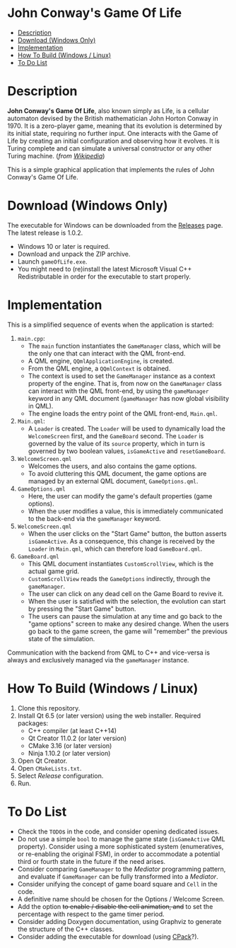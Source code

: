<!-- omit in toc -->
# John Conway's Game Of Life

- [Description](#description)
- [Download (Windows Only)](#download-windows-only)
- [Implementation](#implementation)
- [How To Build (Windows / Linux)](#how-to-build-windows--linux)
- [To Do List](#to-do-list)


# Description

**John Conway's Game Of Life**, also known simply as Life, is a cellular automaton devised by the British mathematician John Horton Conway in 1970. It is a zero-player game, meaning that its evolution is determined by its initial state, requiring no further input. One interacts with the Game of Life by creating an initial configuration and observing how it evolves. It is Turing complete and can simulate a universal constructor or any other Turing machine. (*from [Wikipedia](https://en.wikipedia.org/wiki/Conway%27s_Game_of_Life)*)

This is a simple graphical application that implements the rules of John Conway's Game Of Life.


# Download (Windows Only)

The executable for Windows can be downloaded from the [Releases](https://github.com/The-Developing-Developers/game-of-life-qt/releases) page. The latest release is 1.0.2.

- Windows 10 or later is required.
- Download and unpack the ZIP archive.
- Launch `gameOfLife.exe`.
- You might need to (re)install the latest Microsoft Visual C++ Redistributable in order for the executable to start properly.


# Implementation

This is a simplified sequence of events when the application is started:

1. `main.cpp`:
    - The `main` function instantiates the `GameManager` class, which will be the only one that can interact with the QML front-end.
    - A QML engine, `QQmlApplicationEngine`, is created.
    - From the QML engine, a `QQmlContext` is obtained.
    - The context is used to set the `GameManager` instance as a context property of the engine. That is, from now on the `GameManager` class can interact with the QML front-end, by using the `gameManager` keyword in any QML document (`gameManager` has now global visibility in QML).
    - The engine loads the entry point of the QML front-end, `Main.qml`.
2. `Main.qml`:
     - A `Loader` is created. The `Loader` will be used to dynamically load the `WelcomeScreen` first, and the `GameBoard` second. The `Loader` is governed by the value of its `source` property, which in turn is governed by two boolean values, `isGameActive` and `resetGameBoard`.
3. `WelcomeScreen.qml`
    - Welcomes the users, and also contains the game options.
    - To avoid cluttering this QML document, the game options are managed by an external QML document, `GameOptions.qml`.
4. `GameOptions.qml`
    - Here, the user can modify the game's default properties (game options).
    - When the user modifies a value, this is immediately communicated to the back-end via the `gameManager` keyword.
5. `WelcomeScreen.qml`
    - When the user clicks on the "Start Game" button, the button asserts `isGameActive`. As a consequence, this change is received by the `Loader` in `Main.qml`, which can therefore load `GameBoard.qml`.
6. `GameBoard.qml`
    - This QML document instantiates `CustomScrollView`, which is the actual game grid.
    - `CustomScrollView` reads the `GameOptions` indirectly, through the `gameManager`.
    - The user can click on any dead cell on the Game Board to revive it.
    - When the user is satisfied with the selection, the evolution can start by pressing the "Start Game" button.
    - The users can pause the simulation at any time and go back to the "game options" screen to make any desired change. When the users go back to the game screen, the game will "remember" the previous state of the simulation.

Communication with the backend from QML to C++ and vice-versa is always and exclusively managed via the `gameManager` instance.


# How To Build (Windows / Linux)

1. Clone this repository.
2. Install Qt 6.5 (or later version) using the web installer. Required packages:
     - C++ compiler (at least C++14)
     - Qt Creator 11.0.2 (or later version)
     - CMake 3.16 (or later version)
     - Ninja 1.10.2 (or later version)
3. Open Qt Creator.
4. Open `CMakeLists.txt`.
5. Select *Release* configuration.
6. Run.


# To Do List

- Check the `TODO`s in the code, and consider opening dedicated issues.
- Do not use a simple `bool` to manage the game state (`isGameActive` QML property). Consider using a more sophisticated system (enumeratives, or re-enabling the original FSM), in order to accommodate a potential third or fourth state in the future if the need arises.
- Consider comparing `GameManager` to the *Mediator* programming pattern, and evaluate if `GameManager` can be fully transformed into a *Mediator*.
- Consider unifying the concept of game board square and `Cell` in the code.
- A definitive name should be chosen for the Options / Welcome Screen.
- Add the option ~~to enable / disable the cell animation, and~~ to set the percentage with respect to the game timer period.
- Consider adding Doxygen documentation, using Graphviz to generate the structure of the C++ classes.
- Consider adding the executable for download (using [CPack](https://cmake.org/cmake/help/book/mastering-cmake/chapter/Packaging%20With%20CPack.html)?).

<!--
## Done

- ~~Consider if GameStateMachine and other classes should be singletons~~
- ~~The automatic stop is probably inefficient, because it checks for equality between the `m_currentMatrix` and the `m_nextMatrix` at every game loop. Should a timer be used to rarify the checks?~~
- ~~Now that the FSM receives the `gameManager` by reference, should the FSM be directly responsible of carrying out back-end actions such as reinitialising the game board? Or is it better that the FSM just informs the `GameManager` that the `GameManager` has to perform a certain action, and the `GameManager` actually carries out that action?~~
- ~~The name of the `Patterns::setPatternIndex` method is poorly chosen, because it does much more than setting the current pattern's index. Consider changing the name, and even refactoring the whole function, maybe splitting it into smaller functions.~~
- ~~- Fix the centering of the Game Board when the user selects a shape through the Combo Box.~~
~~- A pop-up selector of shapes has been implemented in the Game Board. However, we could not find a way to directly connect `gameManager.listOfPatterns` to the `ShapesModel`, unlike the `ComboBox` in `GameBoard.qml`, which accepts `gameManager.listOfPatterns` as a `model` without any issues. Therefore, a dedicated model has been created in QML, `ShapesModel.qml`. This solutions works correctly, but it duplicates the maintenance of the list of shapes, that now are defined both in C++ (in `patterns.hpp`). There should be a way to associate a simple `QStringList` as a model of a `ListView`.~~
- ~~Consider using an `onEditingFinished` instead of `onAccepted` for convenience in `GameOptions.qml` for the option buttons. However, automatic focus on the "number of rows" `CustomTextField` must be removed, because going back to the Options screen triggers an undesired modification if `onEditingFinished` is used: the rows are changed to the minimum value.~~
- ~~Consider using the `Validator` feature of the `TextField` to limit the values of the Game Options instead of clamping manually in the setter methods in the backend.~~
- ~~- Implement an upper limit for the Game Options (i.e., the user cannot request a Game Board with millions of rows or columns).~~
- ~~There is a small bug when the user turns on some cells, resizes the board using the combo box, goes back to the Welcome Screen, enlarges the Game Board, and starts the game again: some cells that were previously ON are now OFF.~~
- ~~Consider using an asymmetrical fading effect (i.e. only a fade-in, not a fade-out) for better visibility of the toggling of the cells across generations while using fast game speed.~~
- ~~Allow the user to disable the fading effect on the cells.~~
- ~~Implement an automatic stop once there is no change between the `m_currentMatrix` and the `m_futureMatrix`.~~
- ~~Add a couple more helper private methods in `gameboard.cpp` to make the code more readable in `calculateFutureMatrix`.~~
- ~~Consider not clearing the board even if the user goes back to the options and modifies the game board's size. To do this, especially in case the board is shrinked, it is necessary to memorise (save) the cells' status (alive or dead) and reinstate (load) it when a game board of a different size is created. Maybe a vector of `bool` is sufficient: the indices of the vector could correspond to the indices of the recreated game board's matrix. To help with this, consider not destroying the game board when a new game is started, but simply to resize the vector of vectors of `Cell`s whenever the number of rows or columns is modified through the game options.~~
- ~~Decide whether the `TextField`s in `GameOptions.qml` can be simplified / exported in an external QML document. There is a lot of code duplication. Even better: make QML documents leaner by creating more, smaller QML documents.~~
- ~~Add "are you sure" pop-up when the user clicks on "clear game board".~~
- ~~Consider not clearing the board if the user goes back to the options and only modifies options NOT related to the game board's size (for example, the user only wants to modify the game's speed).~~
- ~~In `Backend`, evaluate which methods should be `Q_INVOKABLE` or `public slots`.~~
- ~~`Q_PROPERTY` in `backend.h`: should they also use a `NOTIFY` signal?~~
- ~~Consider removing all `Q_PROPERTY` in `backend.h` and using only the public methods / slots / `Q_INVOKABLE` to interact between C++ and QML.~~
- ~~Use smart pointers instead of raw pointers for the `Cell**` matrices?~~
- ~~Use Qt's `QScopedPointer` and `<QVector>` instead of unique pointers and `std::vector`?~~
- ~~Is `Backend` class unnecessary? Could it be merged with `GameBoard`? There is a lot of duplicated code.~~ No, it is not unnecessary: creating the `GameOptions` class has removed a lot of duplications.
- ~~Should the game options be migrated from the `Backend` to a new, dedicated `GameOptions` class? This could remove some duplication between `Backend` and `GameBoard`.~~
- ~~`m_hasJustBeenToggled` data member is temporarily set manually from the outside, but it will need to be set via a proper setter, and made `private`.~~
- ~~Should the `Backend` implement a finite-state machine to manage the states? This would relieve the front-end (`GameBoard.qml`) of the responsibility to instantiate a new game board via the `initialiseBoard` method. The main idea would be to only request game state changes from the front-end, which would therefore be completely agnostic of how the various classes are instantiated. The `Backend` would then create a new `GameBoard` every time a new game is started, and destroy it whenever the user decides to go back to the welcome screen, because if the user decides to modify the game board's size and restart, it is necessary to reallocate the two `Cell**` matrices in `GameBoard`.~~
- ~~Allow the user to choose the spacing between the cells in the Game Board.~~
- ~~Add automatic calculation to avoid having an excessively large (i.e., out of screen) game board.~~
- ~~Add the possibility to select multiple squares in the game board by clicking and dragging the mouse over the board.~~
- ~~Translate Italian comments into English.~~
- ~~Document what the code is doing and why.~~
- ~~Add selectable simulation speed and square size.~~
- ~~In the welcome screen, allow the user to choose the size of the grid. Now it is hard-coded in `GameBoard.qml`.~~
- ~~Rename `Grid` class to `Board`?~~
- ~~Check the algorithm. The right-hand half of the grid does not behave correctly.~~
- ~~Add Reset button, only active when the timer is not running, to reset the board.~~
- ~~Improve Start button: it could display "running" (or something similar) when the game is running.~~
- ~~Remove unused methods and test code.~~ -->